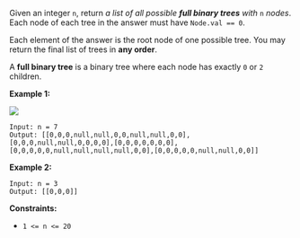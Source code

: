 Given an integer `n`, return _a list of all possible **full binary trees**
with_ `n` _nodes_. Each node of each tree in the answer must have `Node.val ==
0`.

Each element of the answer is the root node of one possible tree. You may
return the final list of trees in **any order**.

A **full binary tree** is a binary tree where each node has exactly `0` or `2`
children.



**Example 1:**

![](https://s3-lc-upload.s3.amazonaws.com/uploads/2018/08/22/fivetrees.png)

    
    
    Input: n = 7
    Output: [[0,0,0,null,null,0,0,null,null,0,0],[0,0,0,null,null,0,0,0,0],[0,0,0,0,0,0,0],[0,0,0,0,0,null,null,null,null,0,0],[0,0,0,0,0,null,null,0,0]]
    

**Example 2:**

    
    
    Input: n = 3
    Output: [[0,0,0]]
    



**Constraints:**

  * `1 <= n <= 20`


